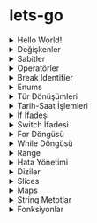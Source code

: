 # lets-go

<details>
<summary>Hello World!</summary>
<br>
	
<a name="hello-world" />
	
```go
package main

import "fmt"

func main(){
	fmt.Println("Hello World!") //Hello World!
}
```

### Uyarı!

```go
package main

func main(){
	var name string = "mustafa" //<-- Küçük harf private
	var Surname string = "dikyar" //<-- Büyük harf public
}
```
</details>




<details>
<summary>Değişkenler</summary>
<br>
	
```go
package main

import "fmt"

var global1 = "örnek"
//global2 := "örnek" => hata : .\variables.go:6:1: syntax error: non-declaration statement outside function body

func main(){
	fmt.Println(global1, /*global2*/)

	//Usage
	var message1 string
	message1 = "Hello 1!"
	fmt.Println(message1) //Hello 1!

	//Usage 2
	var message2 string = "Hello 2!"
	fmt.Println(message2) //Hello 2!

	//Usage 3
	var message3 = "Hello 3!"
	fmt.Println(message3) //Hello 3!

	//Usage 4
	var number1, number2, number3 int = 1,2,3
	fmt.Println(number1, number2, number3) //*1 *2 *3

	//Usage 5
	var number, name, gender = 2021, "Mustafa", false
	fmt.Println(number, name, gender) //*2021 *Mustafa *false

	//Usage 6
	surname := "Dikyar"
	fmt.Println(surname) //Dikyar

	//Usage 7
	age, language, money := 40, "golang", 100.5
	fmt.Println(age, language, money) //*40 *golang *100.5

	//Usage 8
	letter := 'M'
	word := "kelime"
	sentence := `Bu bir cümledir.`
	fmt.Println(letter, word, sentence) //*77 *kelime *Bu bir cümledir.
}
```

```go
package main

import "fmt"

var (
	name = "Mustafa"
	surname = "Dikyar"
)

func main(){
	fmt.Println(name, surname) //Mustafa Dikyar
}
```
</details>

<details>
<summary>Sabitler</summary>
<br>

```go
package main

import "fmt"

const name = "Mustafa"
const pi = 3.14
func main(){
	fmt.Println(name, pi) //Mustafa 3.14
}
```
</details>

<details>
<summary>Operatörler</summary>
<br>
	

Aritmatik Operatörler

| Operatör      |  Açıklama   |
| ------------- | ----------- |
| +             | Toplama     |
| -             | Çıkarma     |
| /             | Bölme       |
| *             | Çarpma      |
| %             | Mod         |
| ++            | Değeri bir artırır. |
| --            | Değeri bir azaltır. |


İlişkisel Operatörler

| Operatör      |  Açıklama   |
| ------------- | ----------- |
| ==            | Eşit        |
| !=            | Eşit değil  |
| >             | Büyüktür    |
| <             | Küçüktür    |
| >=            | Büyük eşit  |
| <=            | Küçük eşit  |


Mantıksal Operatörler

| Operatör      |  Açıklama   |
| ------------- | ----------- |
| &&            | ve          |
| ||            | veya        |
| !             | değil       |


Temel Atama Operatörler

| Operatör      |  Açıklama   |
| ------------- | ----------- |
| =             | Sağdaki değeri sol tarafa atar.                                         |
| +=            | Sağdaki değeri sol taraftaki değere ekler ve soldaki değişkene atar.    |
| -=            | Sağdaki değeri sol taraftaki değerden çıkarır ve soldaki değişkene atar.|
| *=            | Sağdaki değeri soldaki değer ile çarpar ve soldaki değişkene atar.      |
| /=            | Sağdaki değeri soldaki değere böler ve soldaki değişkene atar.          |

</details>
	
<details>
<summary>Break Identifier</summary>
<br>
     
```go
package main

import "fmt"

func main(){
	
	/*GetData metotu ya veri dönecek ya hata dönecek olduğunu varsayarsak.
	İki değerden birisi null gelecek hata alacağız.
	Sadece data var mı yok mu ile ilgilenmek istediğimiz zaman _ (break identifier) ile boş bir tanımlayıcı kullanabiliriz.
	*/

	//errorCode, data := GetData()
	//_, data := GetData()

	var _, number, _ = 0, 15, ""
	fmt.Println(number) //15
}
```
	
</details>

<details>
<summary>Enums</summary>
<br>
	
Doğrudan bir enum kullanımı yok.

```go
package main

import "fmt"

type Language string
const(
	Turkish Language = "tr"
	English Language = "en"
	Russian Language = "ru"
)

func GetLanguage(language Language){
	fmt.Println(language)
}

func main(){
	GetLanguage(Turkish) //tr
	GetLanguage(Russian) //ru
}
```
	
</details>
	
<details>
<summary>Tür Dönüşümleri</summary>
<br>

```go
package main

import (
	"fmt"
	"strconv"
)

func main() {
	var firstNumber = "10"

	//Convert

	//string to int
	number, _ := strconv.Atoi(firstNumber)
	result := number + 3
	fmt.Println(result) //13

	//int to string
	fmt.Println("Sonuç : " + strconv.Itoa(result)) //Sonuç : 13

	//Casting
	var secondNumber float64 = 11.1
	var intNumber = int(secondNumber)
	fmt.Println(intNumber) //11
}

```
	
</details>
	
<details>
<summary>Tarih-Saat İşlemleri</summary>
<br>

```go
package main

import (
	"fmt"
	"time"
)

func main() {
	birthDate := time.Date(2021, time.April, 27, 20, 0, 0, 0, time.UTC) //custom tarih
	fmt.Println(birthDate)

	currentDate := time.Now()
	fmt.Println(currentDate)         //o anki tarih
	fmt.Println(currentDate.Year())  //o anki yıl
	fmt.Println(currentDate.Day())   //o anki gün
	fmt.Println(currentDate.Month()) //o anki ay

	newDay := birthDate.AddDate(0, 0, 1).Day()     //+1 gün ekler
	newMonth := birthDate.AddDate(0, 1, 0).Month() //+1 ay ekler
	newYear := birthDate.AddDate(1, 0, 0).Year()   //+1 yıl ekler
	fmt.Println(newDay, newMonth, newYear)
}

```
	
</details>
	
<details>
<summary>İf İfadesi</summary>
<br>

```go
package main

import "fmt"

func main() {
	number := 10

	if number > 0 {
		fmt.Println("Sayı pozitif")
	} else if number < 0 {
		fmt.Println("Sayı negatif")
	} else {
		fmt.Println("Sayı sıfıra eşit")
	}
}

```
</details>
	
<details>
<summary>Switch İfadesi</summary>
<br>
	
```go	
package main

import "fmt"

func main() {
	language := "de"

	switch language {
	case "tr":
		fmt.Println("Türkçe")
	case "en":
		fmt.Println("İngilizce")
	case "ru":
		fmt.Println("Rusça")
	default:
		fmt.Println("Diğer")
	}
}

```
</details>
	
<details>
<summary>For Döngüsü</summary>
<br>
	
```go
package main

import "fmt"

func main() {
	for i := 0; i < 10; i++ {
		fmt.Println(i)
	}
}
```
</details>
	
<details>
<summary>While Döngüsü</summary>
<br>
	
Doğrudan bir while kullanımı yok.
	
```go
package main

import "fmt"

func main() {
	sum := 1
	for sum < 10 {
		sum += sum
		fmt.Println(sum)
	}
}
```
</details>
	
<details>
<summary>Range</summary>
<br>
		
```go
package main

import "fmt"

func main() {
	numbers := [5]int{10, 20, 30, 40, 50}
	for i := range numbers {
		fmt.Println("index", i, "value", numbers[i])
	}
	
	/*
	index 0 value 10
	index 1 value 20
	index 2 value 30
	index 3 value 40
	index 4 value 50
	*/
}

```
	
```go
package main

import "fmt"

func main() {
	capitals := map[string]string{"Türkiye": "Ankara", "İspanya": "Madrid", "Fransa": "Paris", "İtalya": "Roma"}
	for key, val := range capitals {
		fmt.Println("key", key, "value", val)
	}

	/*
		key Türkiye value Ankara
		key İspanya value Madrid
		key Fransa value Paris
		key İtalya value Roma
	*/
}

```
</details>

	
<details>
<summary>Hata Yönetimi</summary>
<br>
	
```go
package main

import (
	"errors"
	"fmt"
	"log"
	"os"
)

func main() {
	//
	_, err := os.Open("sample.txt")
	if err != nil {
		log.Fatal("Hata : ", err)
		fmt.Println(err)
	}

	//
	myError := errors.New("Bu bir hata!")
	fmt.Println(myError.Error())
}

```
</details>
	
<details>
<summary>Diziler</summary>
<br>
	
```go
package main

import "fmt"

func main() {
	cities := [3]string{}
	cities[0] = "Antalya"
	cities[1] = "İstanbul"
	cities[2] = "İzmir"

	fmt.Println(cities) //get

	cities[2] = "Ankara" //set
	fmt.Println(cities[2])
}

```
	
```go
package main

import "fmt"

func main() {
	numbers := [...]int{0, 1, 2, 3, 4, 5}
	fmt.Println(numbers)
}	


```
	
```go
package main

import "fmt"

func main() {
	var colors [3]string
	colors[0] = "Sarı"
	colors[1] = "Mavi"
	colors[2] = "Yeşil"

	i := 0
	for i <= len(colors)-1 {
		fmt.Println(colors[i])
		i++
	}
}

```
</details>

<details>
<summary>Slices</summary>
<br>
	
```go
package main

import "fmt"

func main() {
	numbers := []int{1, 2, 3, 4, 5, 6, 7, 8, 9, 0}

	mySlice := numbers[:] //: tüm elemanların sayısını ifade eder.
	fmt.Println(mySlice)  //[1, 2, 3, 4, 5, 6, 7, 8, 9, 0]

	/*Slice veri tutmaz. Slice üzerinde yapılan bir değişiklik diziyi etkiler.*/
	mySlice[2] = 11
	fmt.Println(numbers) //[1, 2, 11, 4, 5, 6, 7, 8, 9, 0]

	numbers = append(numbers, 10) //veri ekler
	fmt.Println(numbers)
}
	
```
</details>
	
<details>
<summary>Maps</summary>
<br>
	
```go
package main

import "fmt"

func main() {
	//KeyValuePair
	cities := make(map[int]string)
	fmt.Println(cities) //map[]

	cities[01] = "Adana" //set
	cities[07] = "Antalya"
	cities[34] = "İstanbul"
	fmt.Println(cities)     //map[1:Adana 7:Antalya 34:İstanbul]
	fmt.Println(cities[34]) //İstanbul

	delete(cities, 34)
	fmt.Println(cities) //map[1:Adana 7:Antalya]
}

```
</details>
	
<details>
<summary>String Metotlar</summary>
<br>
	
```go
package main

import (
	"fmt"
	"strings"
)

func main() {
	fmt.Println(strings.Contains("test", "st"))         //true
	fmt.Println(strings.HasPrefix("go_lang", "go"))     //true
	fmt.Println(strings.HasSuffix("golang.rar", "rar")) //true
	fmt.Println(strings.Index("golang", "a"))           //3
}

```
</details>
	
<details>
<summary>Fonksiyonlar</summary>
<br>

```go
package main

import "fmt"

func main() {
	sayHello("Mustafa")
}

func sayHello(name string) {
	fmt.Println("Hello " + name)
}

```
	
```go
package main

import "fmt"

func main() {
	add(1, 4)
}

func add(number1, number2 int) int {
	return number1 + number2
}
```
	
```go
package main

import "fmt"

func main() {
	name, _ := getNameAndSurname("Mustafa Dikyar")
	fmt.Println(name)
}

func getNameAndSurname(fullName string) (string, string) {
	splitted := strings.Split(fullName, " ")
	return splitted[0], splitted[1]
}
```
	
```go
package main

import "fmt"

func main() {
	sentence := combine("Bu", "bir", "cümledir.")
	fmt.Println(sentence)
}

func combine(terms ...string) string { //değişken sayıda parametre alması durumu
	var sentence string
	for _, term := range terms {
		sentence += term + " "
	}

	return sentence
}

```
	
```go
package main

import "fmt"

func main() {
	name, surname := split("Mustafa Dikyar")
	fmt.Println(name, surname)
}

func split(fullName string) (name, surname string) {
	splitted := strings.Split(fullName, " ")
	name = splitted[0]
	surname = splitted[1]
	return
}

```
	
```go
package main

import "fmt"

func main() {
	anonymous := func(name string) (fullMessage string) { //Anonim Metot
		fullMessage = "Hello " + name
		return
	}

	message := anonymous("Mustafa")
	fmt.Println(message)
}
}

```
</details>
